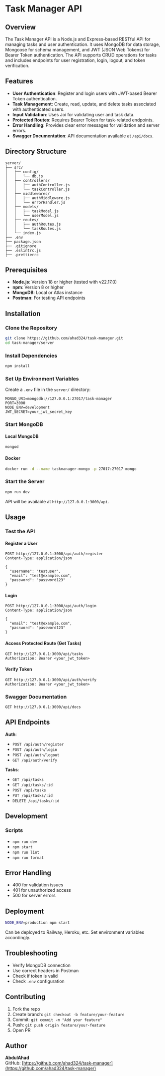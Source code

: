 # Task Manager API

## Overview

The Task Manager API is a Node.js and Express-based RESTful API for managing tasks and user authentication. It uses MongoDB for data storage, Mongoose for schema management, and JWT (JSON Web Tokens) for Bearer Token authentication. The API supports CRUD operations for tasks and includes endpoints for user registration, login, logout, and token verification.

## Features

- **User Authentication**: Register and login users with JWT-based Bearer Token authentication.
- **Task Management**: Create, read, update, and delete tasks associated with authenticated users.
- **Input Validation**: Uses Joi for validating user and task data.
- **Protected Routes**: Requires Bearer Token for task-related endpoints.
- **Error Handling**: Provides clear error messages for validation and server errors.
- **Swagger Documentation**: API documentation available at `/api/docs`.

## Directory Structure

```
server/
├── src/
│   ├── config/
│   │   └── db.js
│   ├── controllers/
│   │   ├── authController.js
│   │   └── taskController.js
│   ├── middlewares/
│   │   ├── authMiddleware.js
│   │   └── errorHandler.js
│   ├── models/
│   │   ├── taskModel.js
│   │   └── userModel.js
│   ├── routes/
│   │   ├── authRoutes.js
│   │   └── taskRoutes.js
│   └── index.js
├── .env
├── package.json
├── .gitignore
├── .eslintrc.js
├── .prettierrc
```

## Prerequisites

- **Node.js**: Version 18 or higher (tested with v22.17.0)
- **npm**: Version 8 or higher
- **MongoDB**: Local or Atlas instance
- **Postman**: For testing API endpoints

## Installation

### Clone the Repository

```bash
git clone https://github.com/ahad324/task-manager.git
cd task-manager/server
```

### Install Dependencies

```bash
npm install
```

### Set Up Environment Variables

Create a `.env` file in the `server/` directory:

```env
MONGO_URI=mongodb://127.0.0.1:27017/task-manager
PORT=3000
NODE_ENV=development
JWT_SECRET=your_jwt_secret_key
```

### Start MongoDB

#### Local MongoDB

```bash
mongod
```

#### Docker

```bash
docker run -d --name taskmanager-mongo -p 27017:27017 mongo
```

### Start the Server

```bash
npm run dev
```

API will be available at `http://127.0.0.1:3000/api`.

## Usage

### Test the API

#### Register a User

```http
POST http://127.0.0.1:3000/api/auth/register
Content-Type: application/json

{
  "username": "testuser",
  "email": "test@example.com",
  "password": "password123"
}
```

#### Login

```http
POST http://127.0.0.1:3000/api/auth/login
Content-Type: application/json

{
  "email": "test@example.com",
  "password": "password123"
}
```

#### Access Protected Route (Get Tasks)

```http
GET http://127.0.0.1:3000/api/tasks
Authorization: Bearer <your_jwt_token>
```

#### Verify Token

```http
GET http://127.0.0.1:3000/api/auth/verify
Authorization: Bearer <your_jwt_token>
```

### Swagger Documentation

```
GET http://127.0.0.1:3000/api/docs
```

## API Endpoints

**Auth**:

- `POST /api/auth/register`
- `POST /api/auth/login`
- `POST /api/auth/logout`
- `GET /api/auth/verify`

**Tasks**:

- `GET /api/tasks`
- `GET /api/tasks/:id`
- `POST /api/tasks`
- `PUT /api/tasks/:id`
- `DELETE /api/tasks/:id`

## Development

### Scripts

- `npm run dev`
- `npm start`
- `npm run lint`
- `npm run format`

## Error Handling

- 400 for validation issues
- 401 for unauthorized access
- 500 for server errors

## Deployment

```bash
NODE_ENV=production npm start
```

Can be deployed to Railway, Heroku, etc. Set environment variables accordingly.

## Troubleshooting

- Verify MongoDB connection
- Use correct headers in Postman
- Check if token is valid
- Check `.env` configuration

## Contributing

1. Fork the repo
2. Create branch: `git checkout -b feature/your-feature`
3. Commit: `git commit -m "Add your feature"`
4. Push: `git push origin feature/your-feature`
5. Open PR

## Author

**AbdulAhad**  
GitHub: [https://github.com/ahad324/task-manager](https://github.com/ahad324/task-manager)